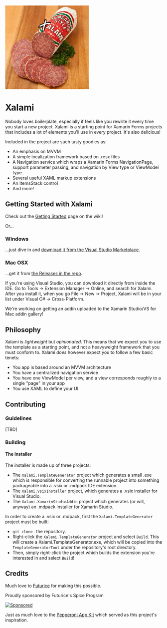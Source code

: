 
![Xalami Logo](/RepoImages/xalami-logo.png)
# Xalami
Nobody loves boilerplate, especially if feels like you rewrite it every time you start a new project. Xalami is a starting point for Xamarin Forms projects that includes a lot of elements you'll use in every project. It's also delicious!

Included in the project are such tasty goodies as:
- An emphasis on MVVM
- A simple localization framework based on .resx files
- A Navigation service which wraps a Xamarin Forms NavigationPage, support parameter passing, and navigation by View type or ViewModel type.
- Several useful XAML markup extensions
- An ItemsStack control
- And more!

## Getting Started with Xalami
Check out the [Getting Started](https://github.com/futurice/Xalami/wiki/Getting-Started) page on the wiki!

Or...

### Windows
...just dive in and [download it from the Visual Studio Marketplace](https://marketplace.visualstudio.com/vsgallery/026321a8-871e-49de-b129-196c6dad34c9).

### Mac OSX

...get it from [the Releases in the repo](https://github.com/futurice/Xalami/releases/download/v1.0/Xalami.XS.Addin.mpack).

If you're using Visual Studio, you can download it directly from inside the IDE. Go to Tools -> Extension Manager -> Online, and search for Xalami. After you install it, when you go File -> New -> Project, Xalami will be in your list under Visual C# -> Cross-Platform.

We're working on getting an addin uploaded to the Xamarin Studio/VS for Mac addin gallery!

## Philosophy
Xalami is *lightweight* but *opinionated*. This means that we expect you to use the template as a starting point, and not a heavyweight framework that you must conform to. Xalami *does* however expect you to follow a few basic tenets:
- You app is based around an MVVM architecture
- You have a centralized navigation service
- You have one ViewModel per view, and a view corresponds roughly to a single "page" in your app
-  You use XAML to define your UI

## Contributing
### Guidelines
[TBD]

### Building
#### The Installer
The installer is made up of three projects:
- The `Xalami.TemplateGenerator` project which generates a small .exe which is responsible for converting the runnable project into something packageable into a .vsix or .mdpack IDE extension.
- The `Xalami.VsixInstaller` project, which generates a .vsix installer for Visual Studio.
- The `Xalami.XamarinStudioAddin` project which generates (or will, anyway) an .mdpack installer for Xamarin Studio.

In order to create a .vsix or .mdpack, first the `Xalami.TemplateGenerator` project must be built:
- `git clone ` the repository.
- Right-click the `Xalami.TemplateGenerator` project and select `Build`. This will create a Xalami.TemplateGenerator.exe, which will be copied into the `TemplateGeneratorTool` under the repository's root directory.
- Then, simply right-click the project which builds the extension you're interested in and select `Build`!


## Credits
Much love to [Futurice](http://futurice.com/) for making this possible.

Proudly sponsored by Futurice's Spice Program

[![Sponsored](https://img.shields.io/badge/chilicorn-sponsored-brightgreen.svg?logo=data%3Aimage%2Fpng%3Bbase64%2CiVBORw0KGgoAAAANSUhEUgAAAA4AAAAPCAMAAADjyg5GAAABqlBMVEUAAAAzmTM3pEn%2FSTGhVSY4ZD43STdOXk5lSGAyhz41iz8xkz2HUCWFFhTFFRUzZDvbIB00Zzoyfj9zlHY0ZzmMfY0ydT0zjj92l3qjeR3dNSkoZp4ykEAzjT8ylUBlgj0yiT0ymECkwKjWqAyjuqcghpUykD%2BUQCKoQyAHb%2BgylkAyl0EynkEzmkA0mUA3mj86oUg7oUo8n0k%2FS%2Bw%2Fo0xBnE5BpU9Br0ZKo1ZLmFZOjEhesGljuzllqW50tH14aS14qm17mX9%2Bx4GAgUCEx02JySqOvpSXvI%2BYvp2orqmpzeGrQh%2Bsr6yssa2ttK6v0bKxMBy01bm4zLu5yry7yb29x77BzMPCxsLEzMXFxsXGx8fI3PLJ08vKysrKy8rL2s3MzczOH8LR0dHW19bX19fZ2dna2trc3Nzd3d3d3t3f39%2FgtZTg4ODi4uLj4%2BPlGxLl5eXm5ubnRzPn5%2Bfo6Ojp6enqfmzq6urr6%2Bvt7e3t7u3uDwvugwbu7u7v6Obv8fDz8%2FP09PT2igP29vb4%2BPj6y376%2Bu%2F7%2Bfv9%2Ff39%2Fv3%2BkAH%2FAwf%2FtwD%2F9wCyh1KfAAAAKXRSTlMABQ4VGykqLjVCTVNgdXuHj5Kaq62vt77ExNPX2%2Bju8vX6%2Bvr7%2FP7%2B%2FiiUMfUAAADTSURBVAjXBcFRTsIwHAfgX%2FtvOyjdYDUsRkFjTIwkPvjiOTyX9%2FAIJt7BF570BopEdHOOstHS%2BX0s439RGwnfuB5gSFOZAgDqjQOBivtGkCc7j%2B2e8XNzefWSu%2BsZUD1QfoTq0y6mZsUSvIkRoGYnHu6Yc63pDCjiSNE2kYLdCUAWVmK4zsxzO%2BQQFxNs5b479NHXopkbWX9U3PAwWAVSY%2FpZf1udQ7rfUpQ1CzurDPpwo16Ff2cMWjuFHX9qCV0Y0Ok4Jvh63IABUNnktl%2B6sgP%2BARIxSrT%2FMhLlAAAAAElFTkSuQmCC)](http://spiceprogram.org/oss-sponsorship)

Just as much love to the [Pepperoni App Kit](https://github.com/futurice/pepperoni-app-kit) which served as this project's inspiration.
